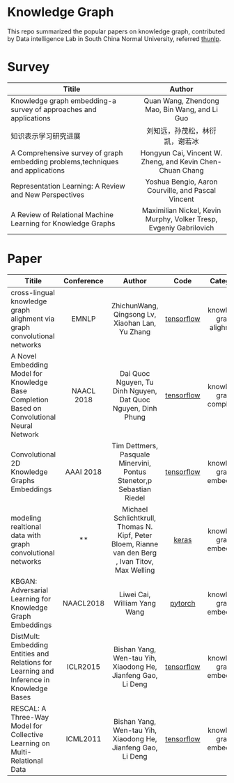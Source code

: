 # Knowledge Graph
This repo summarized the popular papers on knowledge graph, contributed by Data intelligence Lab in South China Normal University, referred [thunlp](https://github.com/thunlp/KRLPapers).

# Survey
| Titile           | Author     |
| ----------   | :-----------: |
| Knowledge graph embedding-a survey of approaches and applications   | Quan Wang, Zhendong Mao, Bin Wang, and Li Guo |   
| 知识表示学习研究进展   | 刘知远，孙茂松，林衍凯，谢若冰 |  
| A Comprehensive survey of graph embedding problems,techniques and applications  | Hongyun Cai, Vincent W. Zheng, and Kevin Chen-Chuan Chang | 
| Representation Learning: A Review and New Perspectives | Yoshua Bengio, Aaron Courville, and Pascal Vincent|
| A Review of Relational Machine Learning for Knowledge Graphs | Maximilian Nickel, Kevin Murphy, Volker Tresp, Evgeniy Gabrilovich|



# Paper


| Titile      | Conference     | Author     | Code     |  Category    |
| ---------- | :-----------:  | :-----------: |:-----------: |:-----------: |
| cross-lingual knowledge graph alighment via graph convolutional networks | EMNLP  | ZhichunWang, Qingsong Lv, Xiaohan Lan, Yu Zhang |   [tensorflow](https://github.com/1049451037/GCN-Align)   | knowledge graph alighment   |
| A Novel Embedding Model for Knowledge Base Completion Based on Convolutional Neural Network | NAACL 2018 | Dai Quoc Nguyen, Tu Dinh Nguyen, Dat Quoc Nguyen, Dinh Phung | [tensorflow](https://github.com/daiquocnguyen/ConvKB) |  knowledge graph completion |
| Convolutional 2D Knowledge Graphs Embeddings | AAAI 2018 | Tim Dettmers, Pasquale Minervini, Pontus Stenetor,p Sebastian Riedel | [tensorflow](https://github.com/TimDettmers/ConvE) |  knowledge graph embedding |
| modeling realtional data with graph convolutional networks | ** | Michael Schlichtkrull, Thomas N. Kipf, Peter Bloem, Rianne van den Berg , Ivan Titov, Max Welling| [keras](https://github.com/tkipf/relational-gcn) |  knowledge graph embedding |
| KBGAN: Adversarial Learning for Knowledge Graph Embeddings | NAACL2018 | Liwei Cai, William Yang Wang | [pytorch](https://github.com/cai-lw/KBGAN) |  knowledge graph embedding |
| DistMult: Embedding Entities and Relations for Learning and Inference in Knowledge Bases | ICLR2015 | Bishan Yang, Wen-tau Yih, Xiaodong He, Jianfeng Gao, Li Deng | [tensorflow](https://github.com/thunlp/OpenKE) |  knowledge graph embedding |
| RESCAL: A Three-Way Model for Collective Learning on Multi-Relational Data | ICML2011 | Bishan Yang, Wen-tau Yih, Xiaodong He, Jianfeng Gao, Li Deng | [tensorflow](https://github.com/thunlp/OpenKE) |  knowledge graph embedding |


